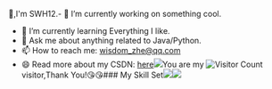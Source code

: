 👋,I'm SWH12.- 🔭 I’m currently working on something cool.
- 🌱 I’m currently learning Everything I like.
- 💬 Ask me about anything related to Java/Python.
- 📫 How to reach me: wisdom_zhe@qq.com
- 😄 Read more about my CSDN: [here](https://blog.csdn.net/qq_44231797?spm=1000.2115.3001.5343)![](https://github-readme-stats.vercel.app/api?username=wisdom-zhe&show_icons=true&theme=transparent)You are my ![Visitor Count](https://profile-counter.glitch.me/wisdom-zhe/count.svg) visitor,Thank You!:kissing_heart::kissing_heart:### My Skill Set![](https://img.shields.io/badge/Java-ED8B00?style=for-the-badge&logo=openjdk&logoColor=white)![](https://img.shields.io/badge/Python-3776AB?style=for-the-badge&logo=python&logoColor=white)
